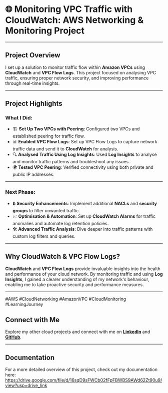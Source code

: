 # 🌐 Monitoring VPC Traffic with CloudWatch: AWS Networking & Monitoring Project

---

## Project Overview  
I set up a solution to monitor traffic flow within **Amazon VPCs** using **CloudWatch** and **VPC Flow Logs**. This project focused on analysing VPC traffic, ensuring proper network security, and improving performance through real-time insights.

---

## Project Highlights  
### What I Did:  
- 🏗 **Set Up Two VPCs with Peering**: Configured two VPCs and established peering for traffic flow.  
- 📊 **Enabled VPC Flow Logs**: Set up VPC Flow Logs to capture network traffic data and send it to **CloudWatch** for analysis.  
- 🔍 **Analysed Traffic Using Log Insights**: Used **Log Insights** to analyse and monitor traffic patterns and troubleshoot any issues.  
- 🌍 **Tested VPC Peering**: Verified connectivity using both private and public IP addresses.

---

### Next Phase:  
- 🔒 **Security Enhancements**: Implement additional **NACLs** and **security groups** to filter unwanted traffic.  
- 📈 **Optimisation & Automation**: Set up **CloudWatch Alarms** for traffic anomalies and automate log retention policies.  
- 🛠 **Advanced Traffic Analysis**: Dive deeper into traffic patterns with custom log filters and queries.

---

## Why CloudWatch & VPC Flow Logs?  
**CloudWatch** and **VPC Flow Logs** provide invaluable insights into the health and performance of your cloud network. By monitoring traffic and using **Log Insights**, I gained a clearer understanding of my network's behaviour, enabling me to take proactive security and performance measures.

---

#AWS #CloudNetworking #AmazonVPC #CloudMonitoring #LearningJourney

## Connect with Me  
Explore my other cloud projects and connect with me on **[LinkedIn](https://www.linkedin.com/in/james-phillips-028141308/)** and **[GitHub](https://github.com/Jphilp4)**.  

---

## Documentation  
For a more detailed overview of this project, check out my documentation here: https://drive.google.com/file/d/16sqD9sFWCb02fFpFBWBS9AWd62Zt90u9/view?usp=drive_link
